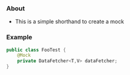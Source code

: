 ### About
* This is a simple shorthand to create a mock
### Example
```java
public class FooTest {
	@Mock
	private DataFetcher<T,V> dataFetcher;
}
```
